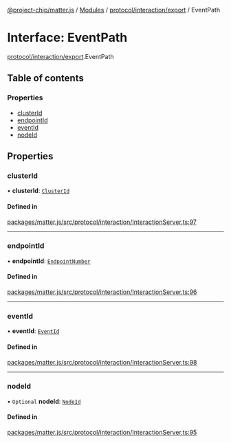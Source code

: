 [@project-chip/matter.js](../README.md) / [Modules](../modules.md) / [protocol/interaction/export](../modules/protocol_interaction_export.md) / EventPath

# Interface: EventPath

[protocol/interaction/export](../modules/protocol_interaction_export.md).EventPath

## Table of contents

### Properties

- [clusterId](protocol_interaction_export.EventPath.md#clusterid)
- [endpointId](protocol_interaction_export.EventPath.md#endpointid)
- [eventId](protocol_interaction_export.EventPath.md#eventid)
- [nodeId](protocol_interaction_export.EventPath.md#nodeid)

## Properties

### clusterId

• **clusterId**: [`ClusterId`](../modules/datatype_export.md#clusterid)

#### Defined in

[packages/matter.js/src/protocol/interaction/InteractionServer.ts:97](https://github.com/project-chip/matter.js/blob/5f71eedebdb9fa54338bde320c311bb359b7455d/packages/matter.js/src/protocol/interaction/InteractionServer.ts#L97)

___

### endpointId

• **endpointId**: [`EndpointNumber`](../modules/datatype_export.md#endpointnumber)

#### Defined in

[packages/matter.js/src/protocol/interaction/InteractionServer.ts:96](https://github.com/project-chip/matter.js/blob/5f71eedebdb9fa54338bde320c311bb359b7455d/packages/matter.js/src/protocol/interaction/InteractionServer.ts#L96)

___

### eventId

• **eventId**: [`EventId`](../modules/datatype_export.md#eventid)

#### Defined in

[packages/matter.js/src/protocol/interaction/InteractionServer.ts:98](https://github.com/project-chip/matter.js/blob/5f71eedebdb9fa54338bde320c311bb359b7455d/packages/matter.js/src/protocol/interaction/InteractionServer.ts#L98)

___

### nodeId

• `Optional` **nodeId**: [`NodeId`](../modules/datatype_export.md#nodeid)

#### Defined in

[packages/matter.js/src/protocol/interaction/InteractionServer.ts:95](https://github.com/project-chip/matter.js/blob/5f71eedebdb9fa54338bde320c311bb359b7455d/packages/matter.js/src/protocol/interaction/InteractionServer.ts#L95)
